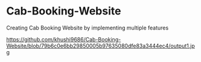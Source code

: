 # Cab-Booking-Website
Creating Cab Booking Website by implementing multiple features 


https://github.com/khushi9686/Cab-Booking-Website/blob/79b6c0e6bb29850005b97635080dfe83a3444ec4/output1.jpg

